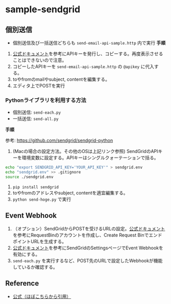 # sample-sendgrid

## 個別送信
- 個別送信及び一括送信どちらも ```send-email-api-sample.http``` 内で実行
**手順**
1. [公式ドキュメント](https://sendgrid.kke.co.jp/docs/Tutorials/A_Transaction_Mail/manage_api_key.html)を参考にAPIキーを発行し、コピーする。再度表示させることはできないので注意。
1. コピーしたAPIキーを ```send-email-api-sample.http``` の ```@apikey``` に代入する。
1. toやfromのmailやsubject, contentを編集する。
1. エディタ上でPOSTを実行

### Pythonライブラリを利用する方法
- 個別送信: ```send-each.py```
- 一括送信: ```send-all.py```

**手順**

参考: https://github.com/sendgrid/sendgrid-python

1. (Macの場合の設定方法。その他のOSは上記リンク参照) SendGridのAPIキーを環境変数に設定する。APIキーはシングルクォーテーションで括る。
```bash
echo "export SENDGRID_API_KEY='YOUR_API_KEY'" > sendgrid.env
echo "sendgrid.env" >> .gitignore
source ./sendgrid.env
```
1. ```pip install sendgrid```
2. toやfromのアドレスやsubject, contentを適宜編集する。
1. ```python send-hoge.py``` で実行

## Event Webhook
1. （オプション）SendGridからPOSTを受けるURLの設定。[公式ドキュメント](https://sendgrid.kke.co.jp/docs/API_Reference/Webhooks/debug.html)を参考にRequestBinのアカウントを作成し、Create Request BinでエンドポイントURLを生成する。
1. [公式ドキュメント](https://sendgrid.kke.co.jp/docs/API_Reference/Webhooks/event.html#:~:text=%E3%81%8F%E3%81%A0%E3%81%95%E3%81%84%E3%80%82-,%E3%82%BB%E3%83%83%E3%83%88%E3%82%A2%E3%83%83%E3%83%97,-Event%20Webhook%20%E3%82%92)を参考にSendGridのSettingsページでEvent Webhookを有効にする。
1. ```send-each.py``` を実行するなど、POST先のURLで設定したWebhookが機能しているか確認する。
## Reference
- [公式（ほぼこちらから引用）](https://sendgrid.kke.co.jp/docs/Tutorials/A_Transaction_Mail/send_transaction_mail.html#:~:text=%E3%81%AB%E6%8C%87%E5%AE%9A%E5%8F%AF%E8%83%BD-,Web%20API%E3%81%A7%E9%80%81%E4%BF%A1%E3%81%99%E3%82%8B,-Web%20API%E3%82%92)